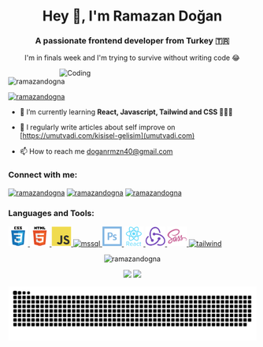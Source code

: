 <h1 align="center">Hey 👋, I'm Ramazan Doğan</h1>
<h3 align="center">A passionate frontend developer from Turkey 🇹🇷</h3>
<p align="center">I'm in finals week and I'm trying to survive without writing code 😂
</p>
<img align="right" alt="Coding" width="400" src="https://camo.githubusercontent.com/5ddf73ad3a205111cf8c686f687fc216c2946a75005718c8da5b837ad9de78c9/68747470733a2f2f7468756d62732e6766796361742e636f6d2f4576696c4e657874446576696c666973682d736d616c6c2e676966" alt="ramazandogna" />

<p align="left"> <img src="https://komarev.com/ghpvc/?username=ramazandogna&label=Profile%20views&color=0e75b6&style=flat" alt="ramazandogna" /> </p>

<p align="left"> <a href="https://twitter.com/ramazandogna" target="blank"><img src="https://img.shields.io/twitter/follow/ramazandogna?logo=twitter&style=for-the-badge" alt="ramazandogna" /></a> </p>

-  🌱 I’m currently learning **React, Javascript, Tailwind and CSS 👨🏻‍💻**

-  📝 I regularly write articles about self improve on [https://umutvadi.com/kisisel-gelisim](umutvadi.com)

-  📫 How to reach me [doganrmzn40@gmail.com](mailto:doganrmzn40@gmail.com)
<h3 align="left">Connect with me:</h3>
<p align="left">
<a href="https://twitter.com/ramazandogna" target="blank"><img align="center" src="https://raw.githubusercontent.com/rahuldkjain/github-profile-readme-generator/master/src/images/icons/Social/twitter.svg" alt="ramazandogna" height="30" width="40" /></a>
<a href="https://linkedin.com/in/ramazandogna" target="blank"><img align="center" src="https://raw.githubusercontent.com/rahuldkjain/github-profile-readme-generator/master/src/images/icons/Social/linked-in-alt.svg" alt="ramazandogna" height="30" width="40" /></a>
<a href="https://instagram.com/ramazandogna" target="blank"><img align="center" src="https://raw.githubusercontent.com/rahuldkjain/github-profile-readme-generator/master/src/images/icons/Social/instagram.svg" alt="ramazandogna" height="30" width="40" /></a>
</p>

<h3 align="left">Languages and Tools:</h3>
<p align="left"> <a href="https://www.w3schools.com/css/" target="_blank" rel="noreferrer"> <img src="https://raw.githubusercontent.com/devicons/devicon/master/icons/css3/css3-original-wordmark.svg" alt="css3" width="40" height="40"/> </a> <a href="https://www.w3.org/html/" target="_blank" rel="noreferrer"> <img src="https://raw.githubusercontent.com/devicons/devicon/master/icons/html5/html5-original-wordmark.svg" alt="html5" width="40" height="40"/> </a> <a href="https://developer.mozilla.org/en-US/docs/Web/JavaScript" target="_blank" rel="noreferrer"> <img src="https://raw.githubusercontent.com/devicons/devicon/master/icons/javascript/javascript-original.svg" alt="javascript" width="40" height="40"/> </a> <a href="https://www.microsoft.com/en-us/sql-server" target="_blank" rel="noreferrer"> <img src="https://www.svgrepo.com/show/303229/microsoft-sql-server-logo.svg" alt="mssql" width="40" height="40"/> </a> <a href="https://www.photoshop.com/en" target="_blank" rel="noreferrer"> <img src="https://raw.githubusercontent.com/devicons/devicon/master/icons/photoshop/photoshop-line.svg" alt="photoshop" width="40" height="40"/> </a> <a href="https://reactjs.org/" target="_blank" rel="noreferrer"> <img src="https://raw.githubusercontent.com/devicons/devicon/master/icons/react/react-original-wordmark.svg" alt="react" width="40" height="40"/> </a> <a href="https://redux.js.org" target="_blank" rel="noreferrer"> <img src="https://raw.githubusercontent.com/devicons/devicon/master/icons/redux/redux-original.svg" alt="redux" width="40" height="40"/> </a> <a href="https://sass-lang.com" target="_blank" rel="noreferrer"> <img src="https://raw.githubusercontent.com/devicons/devicon/master/icons/sass/sass-original.svg" alt="sass" width="40" height="40"/> </a> <a href="https://tailwindcss.com/" target="_blank" rel="noreferrer"> <img src="https://www.vectorlogo.zone/logos/tailwindcss/tailwindcss-icon.svg" alt="tailwind" width="40" height="40"/> </a> </p>

<p align="center"><img src="https://github-readme-streak-stats.herokuapp.com/?user=ramazandogna&theme=radical" alt="ramazandogna" /></p>
<p align="center">
      <img width="49%" heigh="180em"  src="https://github-readme-stats.vercel.app/api?username=ramazandogna&theme=dark&show_icons=true&count_private=true)"/>
      <img width="50%" heigh="180em" src="https://github-readme-stats.vercel.app/api/top-langs/?username=ramazandogna&layout=compact&text_color=FF9DD9&title_color=FF9DD9&bg_color=141321&count_private=true&include_all_commits=true&langs_count=10&hide_title=true">
  
![snake gif](https://github.com/ramazandogna/ramazandogna/blob/output/github-contribution-grid-snake.svg)
